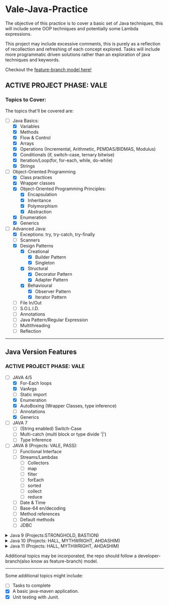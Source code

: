 # Vale-Java-Practice

The objective of this practice is to cover a basic set of Java techniques, this will include some OOP techniques and potentially some Lambda expressions.

This project may include excessive comments, this is purely as a reflection of recollection and refreshing of
each concept explored. Tasks will include more programmatic driven solutions rather than an exploration of
java techniques and keywords.

Checkout the [feature-branch model here!](https://github.com/MorickClive/Vale-Java-Practice/network)

## ACTIVE PROJECT PHASE: VALE

### Topics to Cover:

The topics that'll be covered are:
- [ ] Java Basics:
	- [X] Variables
	- [X] Methods
	- [X] Flow & Control
	- [X] Arrays
	- [X] Operations (Incremental, Arithmetic, PEMDAS/BIDMAS, Modulus)
	- [X] Conditionals (if, switch-case, ternary bitwise)
	- [X] Iteration/Loop(for, for-each, while, do-while)
	- [X] Strings
	
- [ ] Object-Oriented Programming 
  - [X] Class practices
  - [X] Wrapper classes
  - [X] Object-Oriented Programming Principles:
     - [X] Encapsulation
     - [X] Inheritance
     - [X] Polymorphism
     - [X] Abstraction
   - [X] Enumeration
   - [X] Generics
   
- [ ] Advanced Java:
	- [X] Exceptions: try, try-catch, try-finally
	- [ ] Scanners
	- [X] Design Patterns
		- [X] Creational
			- [X] Builder Pattern
			- [X] Singleton
		- [X] Structural
			- [X] Decorator Pattern
			- [X] Adapter Pattern
		- [X] Behavioural
			- [X] Observer Pattern
			- [X] Iterator Pattern
	- [ ] File In/Out
	- [ ] S.O.L.I.D.
	- [ ] Annotations
	- [ ] Java Pattern/Regular Expression
	- [ ] Multithreading
	- [ ] Reflection

---

## Java Version Features

### ACTIVE PROJECT PHASE: VALE

- [ ] JAVA 4/5
	- [X] For-Each loops
	- [X] VarArgs
	- [ ] Static import
	- [X] Enumeration
	- [X] AutoBoxing (Wrapper Classes, type inference)
	- [ ] Annotations
	- [X] Generics
	
- [ ] JAVA 7
	- [ ] (String enabled) Switch-Case
	- [ ] Multi-catch (multi block or type divide '|')
	- [ ] Type Inference
	
- [ ] JAVA 8 (Projects: VALE, PASS):
	- [ ] Functional Interface
	- [ ] Streams/Lambdas
	  - [ ] Collectors
	  - [ ] map
	  - [ ] filter
	  - [ ] forEach
	  - [ ] sorted
	  - [ ] collect
	  - [ ] reduce
	- [ ] Date & Time
	- [ ] Base-64 en/decoding
	- [ ] Method references
	- [ ] Default methods
	- [ ] JDBC
	
<details> <summary> Java 9 (Projects:STRONGHOLD, BASTION) </summary>

- [ ] Java 9 (Projects:STRONGHOLD, BASTION):
 	- [ ] Private Interface Methods
	- [ ] Try-With Resources
	- [ ] Anonymous Classes
	- [ ] Safe Varargs annotations
	- [ ] Factory Methods (Set, List, Map; .of(x, y, z))
	- [ ] Java Modules
	- [ ] Stream Improvements
	- [X] Underscore: '_' is a keyword
	
</details>

<details> <summary> Java 10 (Projects: HALL, MYTHWRIGHT, AHDASHIM) </summary>

- [ ] Java 10 (Projects: HALL, MYTHWRIGHT, AHDASHIM):
	- [ ] Optional .orElseThrow()
	
</details>

<details> <summary> Java 11 (Projects: HALL, MYTHWRIGHT, AHDASHIM) </summary>

- [ ] Java 11 (Projects: HALL, MYTHWRIGHT, AHDASHIM):
	- [ ] String Methods
		- [ ] isBlank
		- [ ] lines
		- [ ] strip
		- [ ] stripLeading
		- [ ] stripTrailing
		- [ ] repeat
	- [ ] File Methods:
	- [ ] Collection to Array
	- [X] Java file execution
	- [ ] Predicate "Not" method
	- [ ] Lambda Local variables
	
</details>

Additional topics may be incorporated, the repo should follow a developer-branch(also know as feature-branch)
   model.
   
---

Some additional topics might include:
- [ ] Tasks to complete
- [X] A basic java-maven application.
- [X] Unit testing with Junit.
